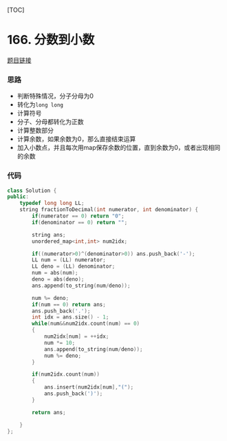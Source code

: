 [TOC]
# 166. 分数到小数
[题目链接](https://leetcode-cn.com/problems/fraction-to-recurring-decimal/)

### 思路
* 判断特殊情况，分子分母为0
* 转化为`long long`
* 计算符号
* 分子、分母都转化为正数
* 计算整数部分
* 计算余数，如果余数为0，那么直接结束运算
* 加入小数点，并且每次用map保存余数的位置，直到余数为0，或者出现相同的余数


### 代码

```cpp
class Solution {
public:
    typedef long long LL;
    string fractionToDecimal(int numerator, int denominator) {
        if(numerator == 0) return "0";
        if(denominator == 0) return "";

        string ans;
        unordered_map<int,int> num2idx;

        if((numerator>0)^(denominator>0)) ans.push_back('-');
        LL num = (LL) numerator;
        LL deno = (LL) denominator;
        num = abs(num);
        deno = abs(deno);
        ans.append(to_string(num/deno));

        num %= deno;
        if(num == 0) return ans;
        ans.push_back('.');
        int idx = ans.size() - 1;
        while(num&&num2idx.count(num) == 0)
        {
            num2idx[num] = ++idx;
            num *= 10;
            ans.append(to_string(num/deno));
            num %= deno;
        } 

        if(num2idx.count(num))
        {
            ans.insert(num2idx[num],"(");
            ans.push_back(')');
        }

        return ans;

    }
};
```


